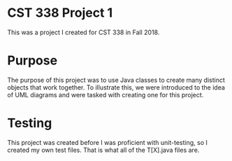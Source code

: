 # CST 338 Project 1
This was a project I created for CST 338 in Fall 2018.
# Purpose
The purpose of this project was to use Java classes to create many distinct objects that work together. To illustrate this, we were introduced to the idea of UML diagrams and were tasked with creating one for this project.
# Testing
This project was created before I was proficient with unit-testing, so I created my own test files. That is what all of the T[X].java files are.
